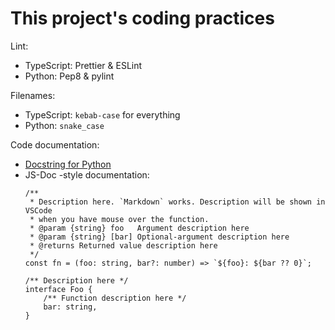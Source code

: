 # This project's coding practices

Lint:
* TypeScript: Prettier & ESLint
* Python: Pep8 & pylint

Filenames:
* TypeScript: `kebab-case` for everything
* Python: `snake_case`

Code documentation:
* [Docstring for Python](https://peps.python.org/pep-0257/)
* JS-Doc -style documentation:
  ```
  /**
   * Description here. `Markdown` works. Description will be shown in VSCode 
   * when you have mouse over the function.
   * @param {string} foo   Argument description here
   * @param {string} [bar] Optional-argument description here
   * @returns Returned value description here
   */
  const fn = (foo: string, bar?: number) => `${foo}: ${bar ?? 0}`;

  /** Description here */
  interface Foo {
      /** Function description here */
      bar: string,
  }
  ```
